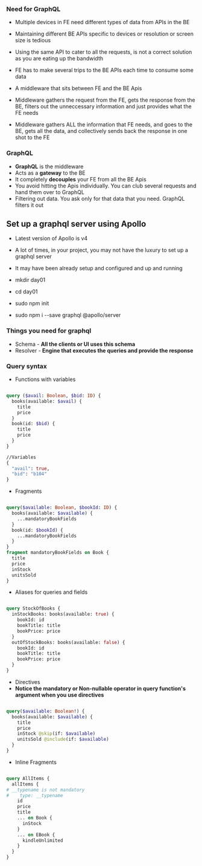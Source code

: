 ### Need for GraphQL

* Multiple devices in FE need different types of data from APIs in the BE
* Maintaining different BE APIs specific to devices or resolution or screen size is tedious
* Using the same API to cater to all the requests, is not a correct solution as you are eating up the bandwidth
* FE has to make several trips to the BE APIs each time to consume some data

* A middleware that sits between FE and the BE Apis
* Middleware gathers the request from the FE, gets the response from the BE, filters out the unneccessary information and just provides what the FE needs
* Middleware gathers ALL the information that FE needs, and goes to the BE, gets all the data, and collectively sends back the response in one shot to the FE

### GraphQL

* __GraphQL__ is the middleware
* Acts as a __gateway__ to the BE
* It completely __decouples__ your FE from all the BE Apis
* You avoid hitting the Apis individually. You can club several requests and hand them over to GraphQL
* Filtering out data. You ask only for that data that you need. GraphQL filters it out

## Set up a graphql server using Apollo

* Latest version of Apollo is v4
* A lot of times, in your project, you may not have the luxury to set up a graphql server
* It may have been already setup and configured and up and running

* mkdir day01
* cd day01
* sudo npm init
* sudo npm i --save graphql @apollo/server


### Things you need for graphql

* Schema - __All the clients or UI uses this schema__
* Resolver - __Engine that executes the queries and provide the response__


### Query syntax

* Functions with variables

``` graphql

query ($avail: Boolean, $bid: ID) {
  books(available: $avail) {
    title
    price
  }
  book(id: $bid) {
    title
    price
  }
}

//Variables
{
  "avail": true,
  "bid": "b104"
}

```

* Fragments

``` graphql

query($available: Boolean, $bookId: ID) {
  books(available: $available) {
    ...mandatoryBookFields
  }
  book(id: $bookId) {
    ...mandatoryBookFields
  }
}
fragment mandatoryBookFields on Book {
  title
  price
  inStock
  unitsSold
} 
```   

* Aliases for queries and fields

``` graphql

query StockOfBooks {
  inStockBooks: books(available: true) {
    bookId: id
    bookTitle: title
    bookPrice: price
  }
  outOfStockBooks: books(available: false) {
    bookId: id
    bookTitle: title
    bookPrice: price
  }
}

```

* Directives
* __Notice the mandatory or Non-nullable operator in query function's argument when you use directives__

``` graphql

query($available: Boolean!) {
  books(available: $available) {
    title
    price
    inStock @skip(if: $available)
    unitsSold @include(if: $available)
  }
}

```

* Inline Fragments

``` graphql

query AllItems {
  allItems {
# __typename is not mandatory    
#    type: __typename
    id
    price
    title
    ... on Book {
      inStock
    }
    ... on EBook {
      kindleUnlimited
    }
  }
}

```